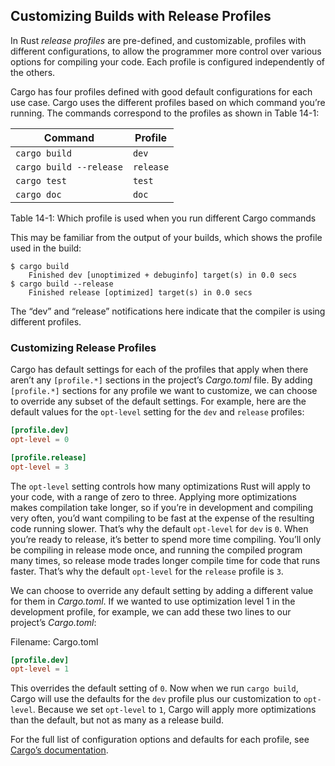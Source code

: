 ## Customizing Builds with Release Profiles

In Rust *release profiles* are pre-defined, and customizable, profiles with
different configurations, to allow the programmer more control over various
options for compiling your code. Each profile is configured independently of
the others.

<!-- To be clear, are these release profiles pre-defined profiles that you use
for different things? Can you lay that out more explicitly, give a more
detailed definition? That seems super useful, but I'm not sure I'm following
what they actually are. -->
<!-- They are pre-defined, we've tried to clarify /Carol -->

Cargo has four profiles defined with good default configurations for each use
case. Cargo uses the different profiles based on which command you’re running.
The commands correspond to the profiles as shown in Table 14-1:

<!-- Hm, so these profiles aren't built-in, just supported? and used for what
for cargo build? How do you use a particular profile in a build, is it chosen
by default? Do you have to specify? -->
<!-- They are built in with defaults. We've tried to clarify by changing this
to a table and adding some more explanation, is this better? /Carol -->

| Command                 | Profile   |
|-------------------------|-----------|
| `cargo build`           | `dev`     |
| `cargo build --release` | `release` |
| `cargo test`            | `test`    |
| `cargo doc`             | `doc`     |

<span class="caption">Table 14-1: Which profile is used when you run different
Cargo commands</span>

This may be familiar from the output of your builds, which shows the profile
used in the build:

<!-- Above-is that what you meant here? -->
<!-- Yep! /Carol -->

```text
$ cargo build
    Finished dev [unoptimized + debuginfo] target(s) in 0.0 secs
$ cargo build --release
    Finished release [optimized] target(s) in 0.0 secs
```

The “dev” and “release” notifications here indicate that the compiler is
using different profiles.

<!-- which profile is "debug" associated with? As you can probably tell, I'm
not confident in my interpretation here, I think we need more info -->
<!-- Sorry, this was an inconsistency in cargo that we actually noticed while
writing this section and has since been fixed, but then I think we missed
updating this spot. `debug` should be gone. /Carol -->

### Customizing Release Profiles

<!-- Do we mean that the profiles are all already stored in Cargo.toml, or you
have to add the entire code to cargo.toml? It seems like the former from the
writing, but looking through toml files I've made the latter seems to be true.
If you have multiple profiles in the toml, how do you choose which one to use?
-->
<!-- We've tried to clarify below. Please let me know if this is still unclear,
I'm confused about how you're drawing your conclusions. /Carol -->

Cargo has default settings for each of the profiles that apply when there
aren’t any `[profile.*]` sections in the project’s *Cargo.toml* file. By adding
`[profile.*]` sections for any profile we want to customize, we can choose to
override any subset of the default settings. For example, here are the default
values for the `opt-level` setting for the `dev` and `release` profiles:

```toml
[profile.dev]
opt-level = 0

[profile.release]
opt-level = 3
```

The `opt-level` setting controls how many optimizations Rust will apply to your
code, with a range of zero to three. Applying more optimizations makes
compilation take longer, so if you’re in development and compiling very often,
you’d want compiling to be fast at the expense of the resulting code running
slower. That’s why the default `opt-level` for `dev` is `0`. When you’re ready
to release, it’s better to spend more time compiling. You’ll only be compiling
in release mode once, and running the compiled program many times, so release
mode trades longer compile time for code that runs faster. That’s why the
default `opt-level` for the `release` profile is `3`.

We can choose to override any default setting by adding a different value for
them in *Cargo.toml*. If we wanted to use optimization level 1 in the
development profile, for example, we can add these two lines to our project’s
*Cargo.toml*:

<!-- So do we choose which profile to use when? How do we do that? Or is that
determined automatically by Rust, and if so, how? I think we need to show that
somewhere around here -->
<!-- Which profile is used is determined by which command you're running, which
we tried to show above. I hope the table added above has clarified this, if
not, please suggest further wording above, but the reader should understand
which profile gets used when by this point and I don't think we should repeat
it again here. /Carol -->

<span class="filename">Filename: Cargo.toml</span>

```toml
[profile.dev]
opt-level = 1
```

This overrides the default setting of `0`. Now when we run `cargo build`, Cargo
will use the defaults for the `dev` profile plus our customization to
`opt-level`. Because we set `opt-level` to `1`, Cargo will apply more
optimizations than the default, but not as many as a release build.

For the full list of configuration options and defaults for each profile, see
[Cargo’s documentation](http://doc.rust-lang.org/cargo/).

